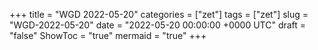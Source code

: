 +++
title = "WGD 2022-05-20"
categories = ["zet"]
tags = ["zet"]
slug = "WGD-2022-05-20"
date = "2022-05-20 00:00:00 +0000 UTC"
draft = "false"
ShowToc = "true"
mermaid = "true"
+++


